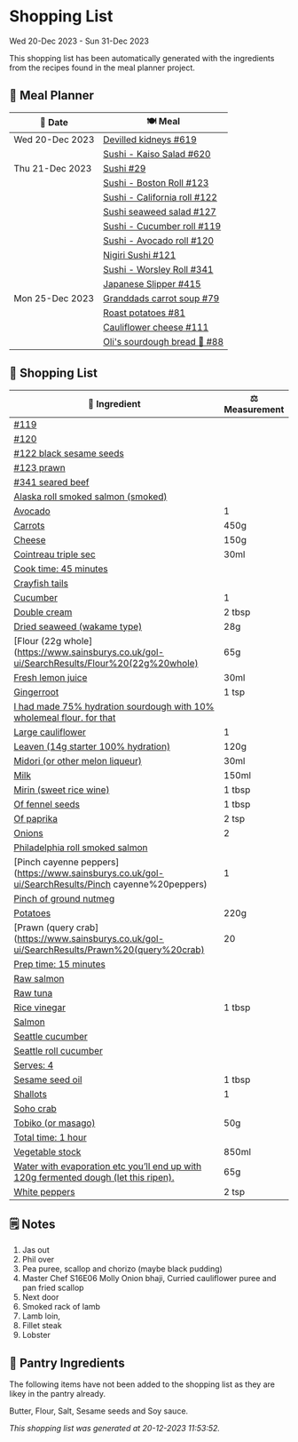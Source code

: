# Shopping List

Wed 20-Dec 2023 - Sun 31-Dec 2023

This shopping list has been automatically generated with the ingredients from the recipes found in the meal planner project.

## 📅 Meal Planner

|📅 Date| 🍽️ Meal|
|----|----|
|Wed 20-Dec 2023|[Devilled kidneys #619](https://github.com/jcallaghan/The-Cookbook/issues/619)|
||[Sushi - Kaiso Salad #620](https://github.com/jcallaghan/The-Cookbook/issues/620)|
|Thu 21-Dec 2023|[Sushi #29](https://github.com/jcallaghan/The-Cookbook/issues/29)|
||[Sushi - Boston Roll #123](https://github.com/jcallaghan/The-Cookbook/issues/123)|
||[Sushi - California roll #122](https://github.com/jcallaghan/The-Cookbook/issues/122)|
||[Sushi seaweed salad #127](https://github.com/jcallaghan/The-Cookbook/issues/127)|
||[Sushi - Cucumber roll #119](https://github.com/jcallaghan/The-Cookbook/issues/119)|
||[Sushi - Avocado roll #120](https://github.com/jcallaghan/The-Cookbook/issues/120)|
||[Nigiri Sushi #121](https://github.com/jcallaghan/The-Cookbook/issues/121)|
||[Sushi - Worsley Roll #341](https://github.com/jcallaghan/The-Cookbook/issues/341)|
||[Japanese Slipper #415](https://github.com/jcallaghan/The-Cookbook/issues/415)|
|Mon 25-Dec 2023|[Granddads carrot soup #79](https://github.com/jcallaghan/The-Cookbook/issues/79)|
||[Roast potatoes  #81](https://github.com/jcallaghan/The-Cookbook/issues/81)|
||[Cauliflower cheese #111](https://github.com/jcallaghan/The-Cookbook/issues/111)|
||[Oli's sourdough bread 🍞 #88](https://github.com/jcallaghan/The-Cookbook/issues/88)|

## 🛒 Shopping List

| 🍌 Ingredient| ⚖️ Measurement|
|----------|-----------|
|[#119](https://www.sainsburys.co.uk/gol-ui/SearchResults/#119)||
|[#120](https://www.sainsburys.co.uk/gol-ui/SearchResults/#120)||
|[#122 black sesame seeds](https://www.sainsburys.co.uk/gol-ui/SearchResults/#122%20black%20sesame%20seeds)||
|[#123 prawn](https://www.sainsburys.co.uk/gol-ui/SearchResults/#123%20prawn)||
|[#341 seared beef](https://www.sainsburys.co.uk/gol-ui/SearchResults/#341%20seared%20beef)||
|[Alaska roll smoked salmon (smoked)](https://www.sainsburys.co.uk/gol-ui/SearchResults/Alaska%20roll%20smoked%20salmon%20(smoked))||
|[Avocado](https://www.sainsburys.co.uk/gol-ui/SearchResults/Avocado)|1|
|[Carrots](https://www.sainsburys.co.uk/gol-ui/SearchResults/Carrots)|450g|
|[Cheese](https://www.sainsburys.co.uk/gol-ui/SearchResults/Cheese)|150g|
|[Cointreau triple sec](https://www.sainsburys.co.uk/gol-ui/SearchResults/Cointreau%20triple%20sec)|30ml|
|[Cook time: 45 minutes](https://www.sainsburys.co.uk/gol-ui/SearchResults/Cook%20time:%2045%20minutes)||
|[Crayfish tails](https://www.sainsburys.co.uk/gol-ui/SearchResults/Crayfish%20tails)||
|[Cucumber](https://www.sainsburys.co.uk/gol-ui/SearchResults/Cucumber)|1|
|[Double cream](https://www.sainsburys.co.uk/gol-ui/SearchResults/Double%20cream)|2 tbsp|
|[Dried seaweed (wakame type)](https://www.sainsburys.co.uk/gol-ui/SearchResults/Dried%20seaweed%20(wakame%20type))|28g|
|[Flour (22g whole](https://www.sainsburys.co.uk/gol-ui/SearchResults/Flour%20(22g%20whole)|65g|
|[Fresh lemon juice](https://www.sainsburys.co.uk/gol-ui/SearchResults/Fresh%20lemon%20juice)|30ml|
|[Gingerroot](https://www.sainsburys.co.uk/gol-ui/SearchResults/Gingerroot)|1 tsp|
|[I had made 75% hydration sourdough with 10% wholemeal flour. for that](https://www.sainsburys.co.uk/gol-ui/SearchResults/I%20had%20made%2075%%20hydration%20sourdough%20with%2010%%20wholemeal%20flour.%20for%20that)||
|[Large cauliflower](https://www.sainsburys.co.uk/gol-ui/SearchResults/Large%20cauliflower)|1|
|[Leaven (14g starter 100% hydration)](https://www.sainsburys.co.uk/gol-ui/SearchResults/Leaven%20(14g%20starter%20100%%20hydration))|120g|
|[Midori (or other melon liqueur)](https://www.sainsburys.co.uk/gol-ui/SearchResults/Midori%20(or%20other%20melon%20liqueur))|30ml|
|[Milk](https://www.sainsburys.co.uk/gol-ui/SearchResults/Milk)|150ml|
|[Mirin (sweet rice wine)](https://www.sainsburys.co.uk/gol-ui/SearchResults/Mirin%20(sweet%20rice%20wine))|1 tbsp|
|[Of fennel seeds](https://www.sainsburys.co.uk/gol-ui/SearchResults/Of%20fennel%20seeds)|1 tbsp|
|[Of paprika](https://www.sainsburys.co.uk/gol-ui/SearchResults/Of%20paprika)|2 tsp|
|[Onions](https://www.sainsburys.co.uk/gol-ui/SearchResults/Onions)|2|
|[Philadelphia roll smoked salmon](https://www.sainsburys.co.uk/gol-ui/SearchResults/Philadelphia%20roll%20smoked%20salmon)||
|[Pinch	cayenne peppers](https://www.sainsburys.co.uk/gol-ui/SearchResults/Pinch	cayenne%20peppers)|1|
|[Pinch of ground nutmeg](https://www.sainsburys.co.uk/gol-ui/SearchResults/Pinch%20of%20ground%20nutmeg)||
|[Potatoes](https://www.sainsburys.co.uk/gol-ui/SearchResults/Potatoes)|220g|
|[Prawn (query crab](https://www.sainsburys.co.uk/gol-ui/SearchResults/Prawn%20(query%20crab)|20|
|[Prep time: 15 minutes](https://www.sainsburys.co.uk/gol-ui/SearchResults/Prep%20time:%2015%20minutes)||
|[Raw salmon](https://www.sainsburys.co.uk/gol-ui/SearchResults/Raw%20salmon)||
|[Raw tuna](https://www.sainsburys.co.uk/gol-ui/SearchResults/Raw%20tuna)||
|[Rice vinegar](https://www.sainsburys.co.uk/gol-ui/SearchResults/Rice%20vinegar)|1 tbsp|
|[Salmon](https://www.sainsburys.co.uk/gol-ui/SearchResults/Salmon)||
|[Seattle cucumber](https://www.sainsburys.co.uk/gol-ui/SearchResults/Seattle%20cucumber)||
|[Seattle roll cucumber](https://www.sainsburys.co.uk/gol-ui/SearchResults/Seattle%20roll%20cucumber)||
|[Serves: 4](https://www.sainsburys.co.uk/gol-ui/SearchResults/Serves:%204)||
|[Sesame seed oil](https://www.sainsburys.co.uk/gol-ui/SearchResults/Sesame%20seed%20oil)|1 tbsp|
|[Shallots](https://www.sainsburys.co.uk/gol-ui/SearchResults/Shallots)|1|
|[Soho crab](https://www.sainsburys.co.uk/gol-ui/SearchResults/Soho%20crab)||
|[Tobiko (or masago)](https://www.sainsburys.co.uk/gol-ui/SearchResults/Tobiko%20(or%20masago))|50g|
|[Total time: 1 hour](https://www.sainsburys.co.uk/gol-ui/SearchResults/Total%20time:%201%20hour)||
|[Vegetable stock](https://www.sainsburys.co.uk/gol-ui/SearchResults/Vegetable%20stock)|850ml|
|[Water with evaporation etc you’ll end up with 120g fermented dough (let this ripen).](https://www.sainsburys.co.uk/gol-ui/SearchResults/Water%20with%20evaporation%20etc%20you’ll%20end%20up%20with%20120g%20fermented%20dough%20(let%20this%20ripen).)|65g|
|[White peppers](https://www.sainsburys.co.uk/gol-ui/SearchResults/White%20peppers)|2 tsp|

## 🗒️ Notes

1. Jas out
1. Phil over
1. Pea puree, scallop and chorizo (maybe black pudding)
1. Master Chef S16E06 Molly Onion bhaji, Curried cauliflower puree and pan fried scallop
1. Next door
1. Smoked rack of lamb
1. Lamb loin,
1. Fillet steak
1. Lobster

## 🏪 Pantry Ingredients

The following items have not been added to the shopping list as they are likey in the pantry already.

Butter, Flour, Salt, Sesame seeds and Soy sauce.


_This shopping list was generated at 20-12-2023 11:53:52._